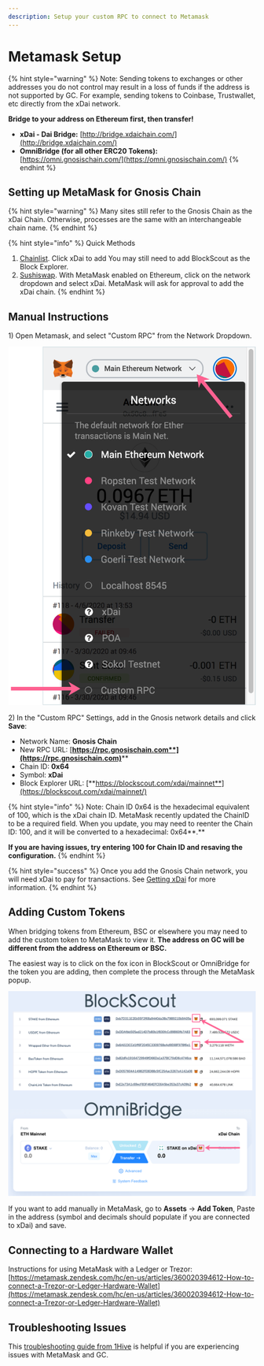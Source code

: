 ```yaml
---
description: Setup your custom RPC to connect to Metamask
---
```


# Metamask Setup

{% hint style="warning" %}
Note: Sending tokens to exchanges or other addresses you do not control may result in a loss of funds if the address is not supported by GC. For example, sending tokens to Coinbase, Trustwallet, etc directly from the xDai network.&#x20;

**Bridge to your address on Ethereum first, then transfer!**

* **xDai - Dai Bridge:** [http://bridge.xdaichain.com/](http://bridge.xdaichain.com/)
* **OmniBridge (for all other ERC20 Tokens):** [https://omni.gnosischain.com/](https://omni.gnosischain.com/)
{% endhint %}

## Setting up MetaMask for Gnosis Chain

{% hint style="warning" %}
Many sites still refer to the Gnosis Chain as the xDai Chain. Otherwise, processes are the same with an interchangeable chain name. &#x20;
{% endhint %}

{% hint style="info" %}
Quick Methods

1. [Chainlist](https://chainlist.org/). Click xDai to add You may still need to add BlockScout as the Block Explorer.
2. [Sushiswap](https://app.sushi.com/swap). With MetaMask enabled on Ethereum, click on the network dropdown and select xDai. MetaMask will ask for approval to add the xDai chain.
{% endhint %}

## Manual Instructions

1\) Open Metamask, and select "Custom RPC" from the Network Dropdown.

![](../../../.gitbook/assets/custom-rpc.png)

2\) In the "Custom RPC" Settings, add in the Gnosis network details and click **Save**:

* Network Name: **Gnosis Chain**
* New RPC URL: [**https://rpc.gnosischain.com**](https://rpc.gnosischain.com)****
* Chain ID: **0x64**
* Symbol: **xDai**
* Block Explorer URL: [**https://blockscout.com/xdai/mainnet**](https://blockscout.com/xdai/mainnet/)



{% hint style="info" %}
Note: Chain ID 0x64 is the hexadecimal equivalent of 100, which is the xDai chain ID. MetaMask recently updated the ChainID to be a required field. When you update, you may need to reenter the Chain ID: 100, and it will be converted to a hexadecimal: 0x64**.**

**If you are having issues, try entering 100 for Chain ID and resaving the configuration.**
{% endhint %}

{% hint style="success" %}
Once you add the Gnosis Chain network, you will need xDai to pay for transactions. See [Getting xDai](../../get-xdai-tokens/) for more information.
{% endhint %}

## Adding Custom Tokens

When bridging tokens from Ethereum, BSC or elsewhere you may need to add the custom token to MetaMask to view it. **The address on GC will be different from the address on Ethereum or BSC.**

The easiest way is to click on the fox icon in BlockScout or OmniBridge for the token you are adding, then complete the process through the MetaMask popup.

![](../../../.gitbook/assets/foxes.png)

If you want to add manually in MetaMask, go to **Assets** -> **Add Token**, Paste in the address (symbol and decimals should populate if you are connected to xDai) and save.

## Connecting to a Hardware Wallet

Instructions for using MetaMask with a Ledger or Trezor: [https://metamask.zendesk.com/hc/en-us/articles/360020394612-How-to-connect-a-Trezor-or-Ledger-Hardware-Wallet](https://metamask.zendesk.com/hc/en-us/articles/360020394612-How-to-connect-a-Trezor-or-Ledger-Hardware-Wallet)

## Troubleshooting Issues

This [troubleshooting guide from 1Hive](https://forum.1hive.org/t/troubleshooting-problems-on-metamask/215) is helpful if you are experiencing issues with MetaMask and GC.
